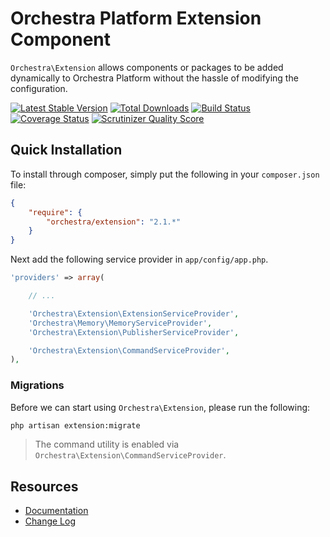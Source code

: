 Orchestra Platform Extension Component
==============

`Orchestra\Extension` allows components or packages to be added dynamically to Orchestra Platform without the hassle of modifying the configuration.

[![Latest Stable Version](https://poser.pugx.org/orchestra/extension/v/stable.png)](https://packagist.org/packages/orchestra/extension) 
[![Total Downloads](https://poser.pugx.org/orchestra/extension/downloads.png)](https://packagist.org/packages/orchestra/extension) 
[![Build Status](https://travis-ci.org/orchestral/extension.svg?branch=2.1)](https://travis-ci.org/orchestral/extension) 
[![Coverage Status](https://coveralls.io/repos/orchestral/extension/badge.png?branch=2.1)](https://coveralls.io/r/orchestral/extension?branch=2.1) 
[![Scrutinizer Quality Score](https://scrutinizer-ci.com/g/orchestral/extension/badges/quality-score.png?s=bc07078a1276c92c6b4c25eaa491fd5244925d74)](https://scrutinizer-ci.com/g/orchestral/extension/) 

## Quick Installation

To install through composer, simply put the following in your `composer.json` file:

```json
{
	"require": {
		"orchestra/extension": "2.1.*"
	}
}
```

Next add the following service provider in `app/config/app.php`.

```php
'providers' => array(

	// ...

	'Orchestra\Extension\ExtensionServiceProvider',
	'Orchestra\Memory\MemoryServiceProvider',
	'Orchestra\Extension\PublisherServiceProvider',

	'Orchestra\Extension\CommandServiceProvider',
),
```

### Migrations

Before we can start using `Orchestra\Extension`, please run the following:

```bash
php artisan extension:migrate
```

> The command utility is enabled via `Orchestra\Extension\CommandServiceProvider`.

## Resources

* [Documentation](http://orchestraplatform.com/docs/latest/components/extension)
* [Change Log](http://orchestraplatform.com/docs/latest/components/extension/changes#v2-1)
